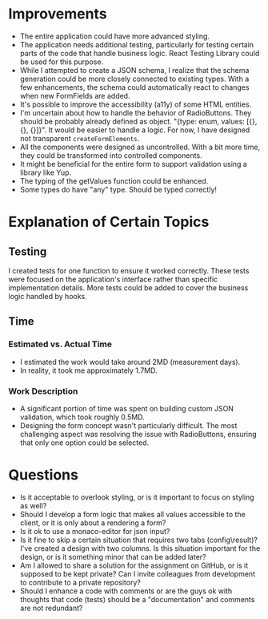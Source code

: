 # Improvements

- The entire application could have more advanced styling.
- The application needs additional testing, particularly for testing certain parts of the code that handle business logic. React Testing Library could be used for this purpose.
- While I attempted to create a JSON schema, I realize that the schema generation could be more closely connected to existing types. With a few enhancements, the schema could automatically react to changes when new FormFields are added.
- It's possible to improve the accessibility (a11y) of some HTML entities.
- I'm uncertain about how to handle the behavior of RadioButtons. They should be probably already defined as object. "{type: enum, values: [{}, {}, {}]}". It would be easier to handle a logic. For now, I have designed not transparent `createFormElements`.
- All the components were designed as uncontrolled. With a bit more time, they could be transformed into controlled components.
- It might be beneficial for the entire form to support validation using a library like Yup.
- The typing of the getValues function could be enhanced.
- Some types do have "any" type. Should be typed correctly!

# Explanation of Certain Topics

## Testing

I created tests for one function to ensure it worked correctly. These tests were focused on the application's interface rather than specific implementation details. More tests could be added to cover the business logic handled by hooks.

## Time

### Estimated vs. Actual Time

- I estimated the work would take around 2MD (measurement days).
- In reality, it took me approximately 1.7MD.

### Work Description

- A significant portion of time was spent on building custom JSON validation, which took roughly 0.5MD.
- Designing the form concept wasn't particularly difficult. The most challenging aspect was resolving the issue with RadioButtons, ensuring that only one option could be selected.

# Questions

- Is it acceptable to overlook styling, or is it important to focus on styling as well?
- Should I develop a form logic that makes all values accessible to the client, or it is only about a rendering a form?
- Is it ok to use a monaco-editor for json input?
- Is it fine to skip a certain situation that requires two tabs (config\result)? I've created a design with two columns. Is this situation important for the design, or is it something minor that can be added later?
- Am I allowed to share a solution for the assignment on GitHub, or is it supposed to be kept private? Can I invite colleagues from development to contribute to a private repository?
- Should I enhance a code with comments or are the guys ok with thoughts that code (tests) should be a "documentation" and comments are not redundant?